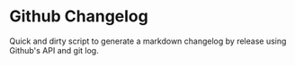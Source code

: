 Github Changelog
============

Quick and dirty script to generate a markdown changelog by release using Github's API and git log.

